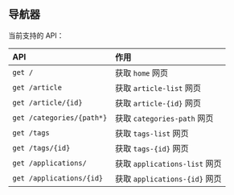## 导航器

当前支持的 API：

|API|作用|
|:--|:--|
|`get /`                  | 获取 `home` 网页              |
|`get /article`           | 获取 `article-list` 网页      |
|`get /article/{id}`      | 获取 `article-{id}` 网页      | 
|`get /categories/{path*}`| 获取 `categories-path` 网页   |
|`get /tags`              | 获取 `tags-list` 网页         |
|`get /tags/{id}`         | 获取 `tags-{id}` 网页         |
|`get /applications/`     | 获取 `applications-list` 网页 |
|`get /applications/{id}` | 获取 `applications-{id}` 网页 |